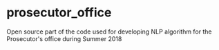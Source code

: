 # prosecutor_office
Open source part of the code used for developing NLP algorithm for the Prosecutor's office during Summer 2018
